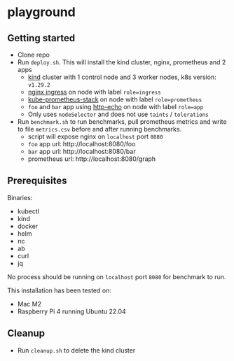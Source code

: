 # playground

## Getting started

- Clone repo
- Run `deploy.sh`. This will install the kind cluster, nginx, prometheus and 2 apps
  - [kind](https://kind.sigs.k8s.io/) cluster with 1 control node and 3 worker nodes, k8s version: `v1.29.2`
  - [nginx ingress](https://github.com/kubernetes/ingress-nginx) on node with label `role=ingress`
  - [kube-prometheus-stack](https://github.com/prometheus-community/helm-charts/tree/main/charts/kube-prometheus-stack) on node with label `role=prometheus`
  - `foo` and `bar` app using [http-echo](https://github.com/hashicorp/http-echo) on node with label `role=app`
  - Only uses `nodeSelector` and does not use `taints` / `tolerations`
- Run `benchmark.sh` to run benchmarks, pull prometheus metrics and write to file `metrics.csv` before and after running benchmarks.
  - script will expose nginx on `localhost` port `8080`
  - `foo` app url: http://localhost:8080/foo
  - `bar` app url: http://localhost:8080/bar
  - prometheus url: http://localhost:8080/graph

## Prerequisites

Binaries:
- kubectl
- kind
- docker
- helm
- nc
- ab
- curl
- jq

No process should be running on `localhost` port `8080` for benchmark to run.

This installation has been tested on:
- Mac M2
- Raspberry Pi 4 running Ubuntu 22.04


## Cleanup
- Run `cleanup.sh` to delete the kind cluster
